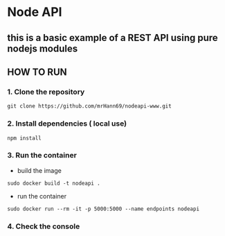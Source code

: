 # Node API 

## this is a basic example of a REST API using pure nodejs modules


## HOW TO RUN

### 1. Clone the repository

```git
git clone https://github.com/mrHann69/nodeapi-www.git
```

### 2. Install dependencies ( local use)

```
npm install
```

### 3. Run the container
- build the image
```docker
sudo docker build -t nodeapi .
```
- run the container
```docker
sudo docker run --rm -it -p 5000:5000 --name endpoints nodeapi
```
### 4. Check the console

